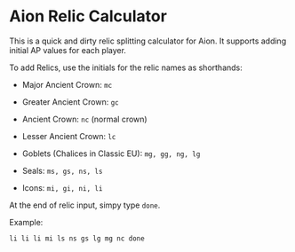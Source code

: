 # Aion Relic Calculator

This is a quick and dirty relic splitting calculator for Aion. 
It supports adding initial AP values for each player.

To add Relics, use the initials for the relic names as shorthands:

- Major Ancient Crown: ``mc``
- Greater Ancient Crown: ``gc``
- Ancient Crown: ``nc`` (normal crown)
- Lesser Ancient Crown: ``lc``


 - Goblets (Chalices in Classic EU): ``mg, gg, ng, lg``
 - Seals: ``ms, gs, ns, ls``
 - Icons: ``mi, gi, ni, li``

At the end of relic input, simpy type ``done``.

Example:

``
li li li mi ls ns gs lg mg nc done
``
